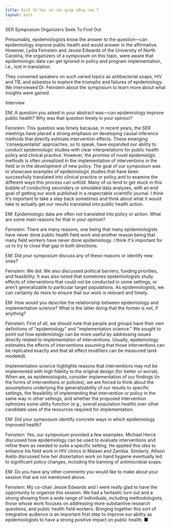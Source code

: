 ```yaml
---
title: Dịch tễ học có còn giúp nâng cao Y
layout: post
---
```


SER Symposium Organizers Seek To Find Out

Presumably, epidemiologists know the answer to the question—can epidemiology improve public health and would answer in the affirmative. However, Lydia Feinstein and Jessie Edwards of the University of North Carolina, the organizers of a symposium on this topic, were aware that epidemiologic data can get ignored in policy and program implementation, i.e., lost in translation.

They convened speakers on such varied topics as antibacterial soaps, HIV and TB, and asbestos to explore the triumphs and failures of epidemiology. We interviewed Dr. Feinstein about the symposium to learn more about what insights were gained.

Interview

EM:  A question you asked in your abstract was—can epidemiology improve public health? Why was that question timely in your opinion?

Feinstein: This question was timely because, in recent years, the SER meetings have placed a strong emphasis on developing causal inference methods that directly estimate intervention effects. These emerging 'consequentalist' approaches, so to speak, have expanded our ability to conduct epidemiologic studies with clear interpretations for public health policy and clinical practice. However, the promise of novel epidemiolgic methods is often unrealized in the implementation of interventions in the field or in the development of new policy. The goal of our symposium was to showcase examples of epidemiologic studies that have been successfully translated into clinical practice or policy and to examine the different ways this process can unfold. Many of us tend to get stuck in this bubble of conducting secondary or simulated data analyses, with an end goal of getting our work published in a respectable scientific journal. I think it's important to take a step back sometimes and think about what it would take to actually get our results translated into public health action.

EM:  Epidemiologic data are often not translated into policy or action. What are some main reasons for that in your opinion?

Feinstein: There are many reasons, one being that many epidemiologists have never done public health field work and another reason being that many field workers have never done epidemiology. I think it's important for us to try to close that gap in both directions.   

EM:  Did your symposium discuss any of these reasons or identify new ones?

Feinstein: We did. We also discussed political barriers, funding priorities, and feasibility. It was also noted that sometimes epidemiologists study effects of interventions that could not be conducted in some settings, or aren't generalizable to particular target populations. As epidemiologists, we can certainly do more to ensure that our work is relevant and timely.

EM:  How would you describe the relationship between epidemiology and implementation science? What is the latter doing that the former is not, if anything?

Feinstein: First of all, we should note that people and groups have their own definitions of "epidemiology" and "implementation science." We sought to point out how epidemiology can be more useful by addressing issues directly related to implementation of interventions. Usually, epidemiology estimates the effects of interventions assuming that those interventions can be replicated exactly and that all effect modifiers can be measured (and modeled).

Implementation science highlights reasons that interventions may not be implemented with high fidelity to the original design (for better or worse). When we, as epidemiologists, consider implementation of our findings (in the forms of interventions or policies), we are forced to think about the assumptions underlying the generalizability of our results to specific settings, the feasibility of implementing that intervention or policy in the same way in other settings, and whether the proposed intervention optimizes some utility function (e.g., overall population health) over other candidate uses of the resources required for implementation.

EM:  Did your symposium identify concrete ways in which epidemiology improved health?

Feinstein: Yes, our symposium provided a few examples. Michael Herce discussed how epidemiology can be used to evaluate interventions and refine them as needed to suite a specific setting. He applied this idea to enhance his field work in HIV clinics in Malawi and Zambia. Similarly, Allison Aiello discussed how her dissertation work on hand hygiene eventually led to significant policy changes, including the banning of antimicrobial soaps. 

EM:  Do you have any other comments you would like to make about your session that are not mentioned above.

Feinstein: My co-chair Jessie Edwards and I were really glad to have the opportunity to organize this session. We had a fantastic turn out and a strong showing from a wide range of individuals, including methodologists, those whose work focuses on addressing more substantive research questions, and public health field workers. Bringing together this sort of integrative audience is an important first step to improve our ability as epidemiologists to have a strong positive impact on public health.  ■
